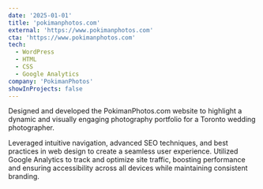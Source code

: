 ```yaml
---
date: '2025-01-01'
title: 'pokimanphotos.com'
external: 'https://www.pokimanphotos.com'
cta: 'https://www.pokimanphotos.com'
tech:
  - WordPress
  - HTML
  - CSS
  - Google Analytics
company: 'PokimanPhotos'
showInProjects: false
---
```


Designed and developed the PokimanPhotos.com website to highlight a dynamic and visually engaging photography portfolio for a Toronto wedding photographer. 

Leveraged intuitive navigation, advanced SEO techniques, and best practices in web design to create a seamless user experience. Utilized Google Analytics to track and optimize site traffic, boosting performance and ensuring accessibility across all devices while maintaining consistent branding.
